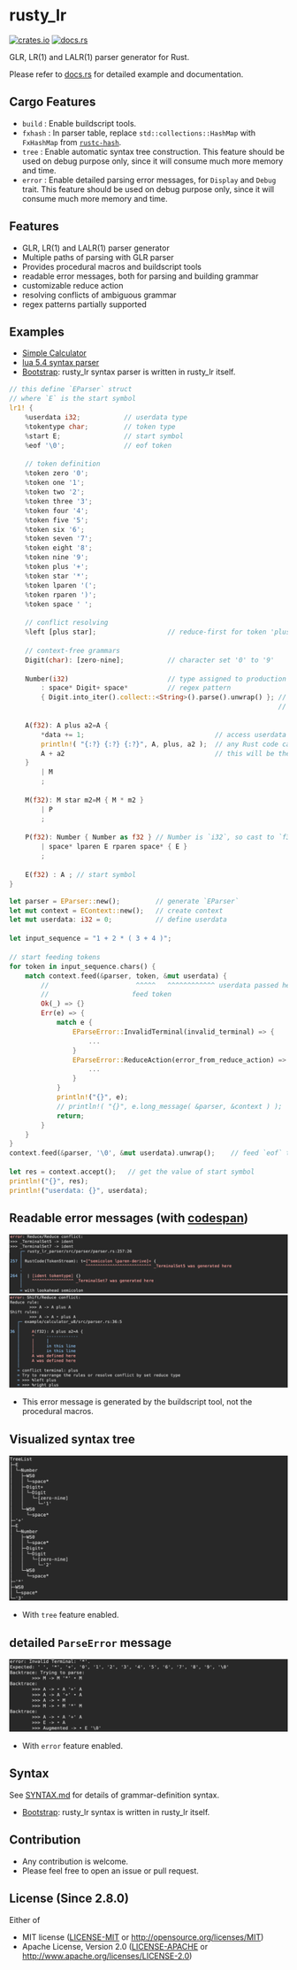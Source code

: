 # rusty_lr
[![crates.io](https://img.shields.io/crates/v/rusty_lr.svg)](https://crates.io/crates/rusty_lr)
[![docs.rs](https://docs.rs/rusty_lr/badge.svg)](https://docs.rs/rusty_lr)

GLR, LR(1) and LALR(1) parser generator for Rust.

Please refer to [docs.rs](https://docs.rs/rusty_lr) for detailed example and documentation.

## Cargo Features
 - `build` : Enable buildscript tools.
 - `fxhash` : In parser table, replace `std::collections::HashMap` with `FxHashMap` from [`rustc-hash`](https://github.com/rust-lang/rustc-hash).
 - `tree` : Enable automatic syntax tree construction.
    This feature should be used on debug purpose only, since it will consume much more memory and time.
 - `error` : Enable detailed parsing error messages, for `Display` and `Debug` trait.
    This feature should be used on debug purpose only, since it will consume much more memory and time.

## Features
 - GLR, LR(1) and LALR(1) parser generator
 - Multiple paths of parsing with GLR parser
 - Provides procedural macros and buildscript tools
 - readable error messages, both for parsing and building grammar
 - customizable reduce action
 - resolving conflicts of ambiguous grammar
 - regex patterns partially supported

## Examples
 - [Simple Calculator](examples/calculator_u8/src/parser.rs)
 - [lua 5.4 syntax parser](https://github.com/ehwan/lua_rust/blob/main/parser/src/parser.rs)
 - [Bootstrap](rusty_lr_parser/src/parser/parser.rs): rusty_lr syntax parser is written in rusty_lr itself.

```rust
// this define `EParser` struct
// where `E` is the start symbol
lr1! {
    %userdata i32;           // userdata type
    %tokentype char;         // token type
    %start E;                // start symbol
    %eof '\0';               // eof token

    // token definition
    %token zero '0';
    %token one '1';
    %token two '2';
    %token three '3';
    %token four '4';
    %token five '5';
    %token six '6';
    %token seven '7';
    %token eight '8';
    %token nine '9';
    %token plus '+';
    %token star '*';
    %token lparen '(';
    %token rparen ')';
    %token space ' ';

    // conflict resolving
    %left [plus star];                  // reduce-first for token 'plus', 'star'

    // context-free grammars
    Digit(char): [zero-nine];           // character set '0' to '9'

    Number(i32)                         // type assigned to production rule `Number` holds `i32`
        : space* Digit+ space*          // regex pattern
        { Digit.into_iter().collect::<String>().parse().unwrap() }; // this will be the value of `Number` (i32)
                                                                    // reduce action written in Rust code

    A(f32): A plus a2=A {
        *data += 1;                                 // access userdata by `data`
        println!( "{:?} {:?} {:?}", A, plus, a2 );  // any Rust code can be written here
        A + a2                                      // this will be the value of `A`
    }
        | M
        ;

    M(f32): M star m2=M { M * m2 }
        | P
        ;

    P(f32): Number { Number as f32 } // Number is `i32`, so cast to `f32`
        | space* lparen E rparen space* { E }
        ;

    E(f32) : A ; // start symbol
}
```
```rust
let parser = EParser::new();         // generate `EParser`
let mut context = EContext::new();   // create context
let mut userdata: i32 = 0;           // define userdata

let input_sequence = "1 + 2 * ( 3 + 4 )";

// start feeding tokens
for token in input_sequence.chars() {
    match context.feed(&parser, token, &mut userdata) {
        //                      ^^^^^   ^^^^^^^^^^^^ userdata passed here as `&mut i32`
        //                     feed token
        Ok(_) => {}
        Err(e) => {
            match e {
                EParseError::InvalidTerminal(invalid_terminal) => {
                    ...
                }
                EParseError::ReduceAction(error_from_reduce_action) => {
                    ...
                }
            }
            println!("{}", e);
            // println!( "{}", e.long_message( &parser, &context ) );
            return;
        }
    }
}
context.feed(&parser, '\0', &mut userdata).unwrap();    // feed `eof` token

let res = context.accept();   // get the value of start symbol
println!("{}", res);
println!("userdata: {}", userdata);
```

## Readable error messages (with [codespan](https://github.com/brendanzab/codespan))
![images/error1.png](images/error1.png)
![images/error2.png](images/error2.png)
 - This error message is generated by the buildscript tool, not the procedural macros.

## Visualized syntax tree
![images/tree.png](images/tree.png)
 - With `tree` feature enabled.

## detailed `ParseError` message
![images/parse_error.png](images/parse_error.png)
 - With `error` feature enabled.

## Syntax
See [SYNTAX.md](SYNTAX.md) for details of grammar-definition syntax.

 - [Bootstrap](rusty_lr_parser/src/parser/parser.rs): rusty_lr syntax is written in rusty_lr itself.


## Contribution
 - Any contribution is welcome.
 - Please feel free to open an issue or pull request.

## License (Since 2.8.0)
Either of
 - MIT license ([LICENSE-MIT](LICENSE-MIT) or http://opensource.org/licenses/MIT)
 - Apache License, Version 2.0 ([LICENSE-APACHE](LICENSE-APACHE) or http://www.apache.org/licenses/LICENSE-2.0)